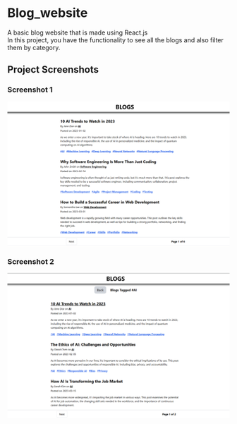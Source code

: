 # Blog_website
A basic blog website that is made using React.js  
In this project, you have the functionality to see all the blogs and also filter them by category.  

## Project Screenshots

### Screenshot 1
![Project Screenshot 1](https://raw.githubusercontent.com/roshanshelke13/Blog_website/main/Screenshot%202025-04-02%20135346.png)

### Screenshot 2
![Project Screenshot 2](https://raw.githubusercontent.com/roshanshelke13/Blog_website/main/Screenshot%202025-04-02%20135402.png)


